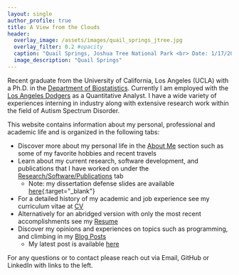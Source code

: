 ```yaml
---
layout: single
author_profile: true
title: A View from the Clouds
header:
  overlay_image: /assets/images/quail_springs_jtree.jpg
  overlay_filter: 0.2 #opacity
  caption: "Quail Springs, Joshua Tree National Park <br> Date: 1/17/20"
  image_description: "Quail Springs"
---
```

Recent graduate from the University of California, Los Angeles (UCLA) with a Ph.D. in the [Department of Biostatistics](https://www.biostat.ucla.edu). Currently I am employed with the [Los Angeles Dodgers](https://www.mlb.com/dodgers/) as a Quantitative Analyst. I have a wide variety of experiences interning in industry along with extensive research work within the field of Autism Spectrum Disorder.

This website contains information about my personal, professional and academic life and is organized in the following tabs:

+ Discover more about my personal life in the [About Me](aboutme) section such as some of my favorite hobbies and recent travels
+ Learn about my current research, software development, and publications that I have worked on under the [Research/Software/Publications](research) tab
  + Note: my dissertation defense slides are available [here](presentations/propensity_project/Defense/defense_pres.html){:target="_blank"}
+ For a detailed history of my academic and job experience see my curriculum vitae at [CV](cv)
+ Alternatively for an abridged version with only the most recent accomplishments see my [Resume](resume)
+ Discover my opinions and experiences on topics such as programming, and climbing in my [Blog Posts](year-archive)
  + My latest post is available [here](_posts/2021-04-16-query-historical-weather-w-api.md)

For any questions or to contact please reach out via Email, GitHub or LinkedIn with links to the left.

